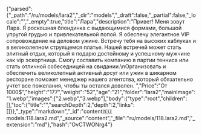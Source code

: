 {"parsed":{"_path":"/ru/models/lara2","_dir":"models","_draft":false,"_partial":false,"_locale":"","_empty":true,"title":"Лара","description":"Привет! Меня зовут Лара. Я роскошная блондинка с выдающимися формами, большой упругой грудью и привлекательной попой. Я обеспечу элегантное VIP сопровождение на деловом ужине. Встречу тебя на высоких каблуках и в великолепном струящемся платье. Нашей встречей может стать элитный отдых, который я подарю достойному и успешному мужчине как vip эскортница. Смогу составить компанию в партии тенниса или стать отличной собеседницей на свидании.\nОрганизовать и обеспечить великолепный активный досуг или ужин в шикарном ресторане поможет менеджер нашего агентства, который обязательно учтет все пожелания, чтобы ты остался доволен. ","Price":"От 1000$","height":"177","weight":"52","age":"21","folder":"lara2","mainImage":"1.webp","images":["2.webp","3.webp"],"body":{"type":"root","children":[],"toc":{"title":"","searchDepth":2,"depth":2,"links":[]}},"_type":"markdown","_id":"content:ru:models:118.lara2.md","_source":"content","_file":"ru/models/118.lara2.md","_extension":"md"},"hash":"OvCTWONrg4"}